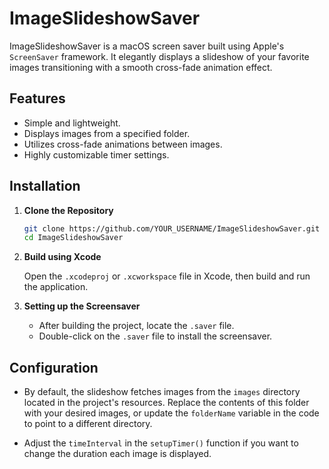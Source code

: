 # ImageSlideshowSaver

ImageSlideshowSaver is a macOS screen saver built using Apple's `ScreenSaver` framework. It elegantly displays a slideshow of your favorite images transitioning with a smooth cross-fade animation effect.

## Features

- Simple and lightweight.
- Displays images from a specified folder.
- Utilizes cross-fade animations between images.
- Highly customizable timer settings.

## Installation

1. **Clone the Repository**

    ```bash
    git clone https://github.com/YOUR_USERNAME/ImageSlideshowSaver.git
    cd ImageSlideshowSaver
    ```

2. **Build using Xcode**

    Open the `.xcodeproj` or `.xcworkspace` file in Xcode, then build and run the application.

3. **Setting up the Screensaver**

    - After building the project, locate the `.saver` file.
    - Double-click on the `.saver` file to install the screensaver.

## Configuration

- By default, the slideshow fetches images from the `images` directory located in the project's resources. Replace the contents of this folder with your desired images, or update the `folderName` variable in the code to point to a different directory.

- Adjust the `timeInterval` in the `setupTimer()` function if you want to change the duration each image is displayed.
